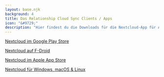 ```yaml
---
layout: base.njk
background: 4
title: Das Relationship Cloud Sync Clients / Apps
icon: "&#9729;"
description: "Hier findest du die Downloads für die Nextcloud-App für Android, iOS, Windows, macOS und Linux."
---
```


<p><a href="https://play.google.com/store/apps/details?id=com.nextcloud.client">Nextcloud im Google Play Store</a></p>
<p><a href="https://f-droid.org/packages/com.nextcloud.client/">Nextcloud auf F-Droid</a></p>
<p><a href="https://apps.apple.com/de/app/nextcloud/id1125420102">Nextcloud im Apple App Store</a></p>
<p><a href="https://nextcloud.com/install/#install-clients">Nextcloud für Windows, macOS & Linux</a></p>